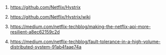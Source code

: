 1) https://github.com/Netflix/Hystrix

2) https://github.com/Netflix/Hystrix/wiki

3) https://medium.com/netflix-techblog/making-the-netflix-api-more-resilient-a8ec62159c2d

4) https://medium.com/netflix-techblog/fault-tolerance-in-a-high-volume-distributed-system-91ab4faae74a

